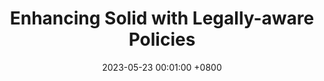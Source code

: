 ---
title: "Enhancing Solid with Legally-aware Policies"
slides: ""
date: 2023-05-23 00:01:00 +0800
event: "Governing Artificial Intelligence International Symposium 2023"
event_url: "https://protect.oeg.fi.upm.es/protect-symposium/"
location: 'Brussels, Belgium'

keywords: Policies, Solid, Legal compliance

cover: https://spec.knows.idlab.ugent.be/force/latest/img/test-suite-cropped.jpg
authors: # * for equal contribution # for corresponding author
  - Beatriz Esteves
# links:
  #Slides: https://docs.google.com/presentation/d/1_bGV6QkydgzWYaKnBtLtgS-d0Xe_k5ItwnarVCvjXi4/edit?usp=sharing
---